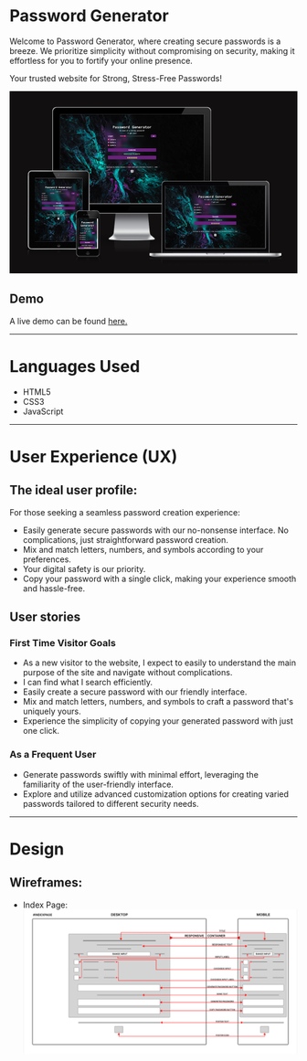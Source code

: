# Password Generator

Welcome to Password Generator, where creating secure passwords is a breeze. We prioritize simplicity without compromising on security, making it effortless for you to fortify your online presence.

Your trusted website for Strong, Stress-Free Passwords!


![Password Generator Web site shown on a range of devices](/documentation/responsive.png)

## Demo

A live demo can be found [here.](https://maikonschumann.github.io/portfolio-project2-password-generator/)

- - -

# Languages Used
* HTML5
* CSS3
* JavaScript

- - - 

# User Experience (UX)

## The ideal user profile:
For those seeking a seamless password creation experience:
 *   Easily generate secure passwords with our no-nonsense interface. No complications, just straightforward password creation. 
 *   Mix and match letters, numbers, and symbols according to your preferences.
 *   Your digital safety is our priority.
 *   Copy your password with a single click, making your experience smooth and hassle-free.

## User stories

### First Time Visitor Goals
 * As a new visitor to the website, I expect to easily to understand the main purpose of the site and navigate without complications. 
 * I can find what I search efficiently.
 * Easily create a secure password with our friendly interface.
 * Mix and match letters, numbers, and symbols to craft a password that's uniquely yours.
 * Experience the simplicity of copying your generated password with just one click.

### As a Frequent User 
 * Generate passwords swiftly with minimal effort, leveraging the familiarity of the user-friendly interface.
 * Explore and utilize advanced customization options for creating varied passwords tailored to different security needs.

- - -

# Design

## Wireframes:

* Index Page:
![Index Page Wireframe](documentation/wireframes/indexwireframe.png)